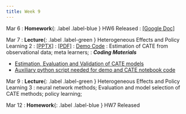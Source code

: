 ```yaml
---
title: Week 9
---
```


Mar 6
: **Homework**{: .label .label-blue } HW6 Released
    : [[Google Doc]](https://docs.google.com/document/d/1LGKTv-tRUtvpRnws8KJstzIGtWxVO0JxELmp_W58OB4/edit?usp=sharing)

Mar 7
: **Lecture**{: .label .label-green } Heterogeneous Effects and Policy Learning 2
  : [[PPTX]](https://github.com/stanford-msande228/winter23/raw/main/MSANDE228_Lecture17_Heterogeneous_Treatment_Effects.pptx)
  : [[PDF]](https://github.com/stanford-msande228/winter23/raw/main/MSANDE228_Lecture17_Heterogeneous_Treatment_Effects.pdf)
  : [Demo Code](https://github.com/stanford-msande228/winter23/blob/main/CATE-estimation.ipynb)
: Estimation of CATE from observational data; meta learners;
: ***Coding Materials***
- [Estimation, Evaluation and Validation of CATE models](https://github.com/stanford-msande228/winter23/blob/main/CATE-estimation.ipynb)
- [Auxiliary python script needed for demo and CATE notebook code](https://github.com/stanford-msande228/winter23/blob/main/myflaml.py)

Mar 9
: **Lecture**{: .label .label-green } Heterogeneous Effects and Policy Learning 3
: neural network methods; Evaluation and model selection of CATE methods; policy learning;

Mar 12
: **Homework**{: .label .label-blue } HW7 Released
